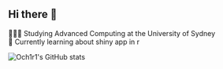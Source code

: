 ## Hi there 👋

🧑🏼‍🎓 Studying Advanced Computing at the University of Sydney <br/>
💭 Currently learning about shiny app in r <br/>

![Och1r1's GitHub stats](https://github-readme-stats.vercel.app/api?username=och1r1&show_icons=true&theme=dark)

